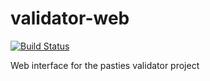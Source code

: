 validator-web
=============
[![Build Status](https://travis-ci.org/pasties/validator-web.png)](https://travis-ci.org/pasties/validator-web)



Web interface for the pasties validator project
